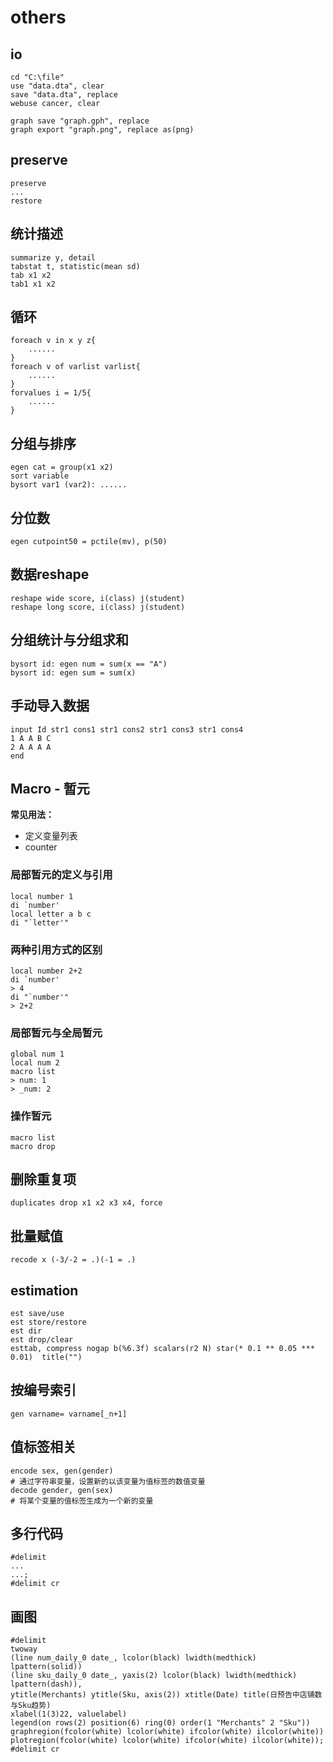 # others

## io

```
cd "C:\file"
use "data.dta", clear
save "data.dta", replace
webuse cancer, clear

graph save "graph.gph", replace
graph export "graph.png", replace as(png)
```

## preserve

```
preserve
...
restore
```

## 统计描述

```
summarize y, detail
tabstat t, statistic(mean sd)
tab x1 x2
tab1 x1 x2
```

## 循环

```
foreach v in x y z{
    ......
}
foreach v of varlist varlist{
    ......
}
forvalues i = 1/5{
    ......
}
```

## 分组与排序

```
egen cat = group(x1 x2)
sort variable
bysort var1 (var2): ......
```

## 分位数

```
egen cutpoint50 = pctile(mv), p(50)
```

## 数据reshape

```
reshape wide score, i(class) j(student) 
reshape long score, i(class) j(student) 
```

## 分组统计与分组求和

```
bysort id: egen num = sum(x == "A")
bysort id: egen sum = sum(x)
```

## 手动导入数据

```
input Id str1 cons1 str1 cons2 str1 cons3 str1 cons4
1 A A B C
2 A A A A
end
```

## Macro - 暂元

**常见用法：**

* 定义变量列表
* counter

### 局部暂元的定义与引用

```
local number 1
di `number'
local letter a b c
di "`letter'"
```

### 两种引用方式的区别

```
local number 2+2
di `number'
> 4
di "`number'"
> 2+2
```

### 局部暂元与全局暂元

```
global num 1
local num 2
macro list
> num: 1
> _num: 2
```

### 操作暂元

```
macro list
macro drop
```

## 删除重复项

```
duplicates drop x1 x2 x3 x4, force
```

## 批量赋值

```
recode x (-3/-2 = .)(-1 = .)
```

## estimation

```
est save/use
est store/restore
est dir
est drop/clear
esttab, compress nogap b(%6.3f) scalars(r2 N) star(* 0.1 ** 0.05 *** 0.01)  title("")
```

## 按编号索引

```
gen varname= varname[_n+1]
```

## 值标签相关

```
encode sex, gen(gender)
# 通过字符串变量，设置新的以该变量为值标签的数值变量
decode gender, gen(sex)
# 将某个变量的值标签生成为一个新的变量
```

## 多行代码
```
#delimit 
...
...;
#delimit cr
```

## 画图
```
#delimit 
twoway 
(line num_daily_0 date_, lcolor(black) lwidth(medthick) lpattern(solid))
(line sku_daily_0 date_, yaxis(2) lcolor(black) lwidth(medthick) lpattern(dash)), 
ytitle(Merchants) ytitle(Sku, axis(2)) xtitle(Date) title(日预告中店铺数与Sku趋势)
xlabel(1(3)22, valuelabel)
legend(on rows(2) position(6) ring(0) order(1 "Merchants" 2 "Sku"))
graphregion(fcolor(white) lcolor(white) ifcolor(white) ilcolor(white)) 
plotregion(fcolor(white) lcolor(white) ifcolor(white) ilcolor(white));                                 
#delimit cr
```

